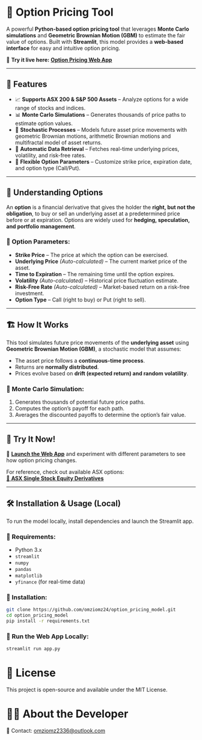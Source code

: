 # 🏦 Option Pricing Tool

A powerful **Python-based option pricing tool** that leverages **Monte Carlo simulations** and **Geometric Brownian Motion (GBM)** to estimate the fair value of options. Built with **Streamlit**, this model provides a **web-based interface** for easy and intuitive option pricing.

🚀 **Try it live here:** [**Option Pricing Web App**](https://omar-option-pricer.streamlit.app/)

---

## 📌 Features

- 📈 **Supports ASX 200 & S&P 500 Assets** – Analyze options for a wide range of stocks and indices.
- 📊 **Monte Carlo Simulations** – Generates thousands of price paths to estimate option values.
- 🏦 **Stochastic Processes** – Models future asset price movements with geometric Brownian motions, arithmetic Brownian motions and multifractal model of asset returns.
- 🔢 **Automatic Data Retrieval** – Fetches real-time underlying prices, volatility, and risk-free rates.
- 🎯 **Flexible Option Parameters** – Customize strike price, expiration date, and option type (Call/Put).

---

## 📘 Understanding Options

An **option** is a financial derivative that gives the holder the **right, but not the obligation**, to buy or sell an underlying asset at a predetermined price before or at expiration. Options are widely used for **hedging, speculation, and portfolio management**.

### 📝 Option Parameters:
- **Strike Price** – The price at which the option can be exercised.
- **Underlying Price** *(Auto-calculated)* – The current market price of the asset.
- **Time to Expiration** – The remaining time until the option expires.
- **Volatility** *(Auto-calculated)* – Historical price fluctuation estimate.
- **Risk-Free Rate** *(Auto-calculated)* – Market-based return on a risk-free investment.
- **Option Type** – Call (right to buy) or Put (right to sell).

---

## 🏗️ How It Works

This tool simulates future price movements of the **underlying asset** using **Geometric Brownian Motion (GBM)**, a stochastic model that assumes:
- The asset price follows a **continuous-time process**.
- Returns are **normally distributed**.
- Prices evolve based on **drift (expected return) and random volatility**.

### 🎲 Monte Carlo Simulation:
1. Generates thousands of potential future price paths.
2. Computes the option’s payoff for each path.
3. Averages the discounted payoffs to determine the option’s fair value.

---

## 📢 Try It Now!
🔗 **[Launch the Web App](https://omar-option-pricer.streamlit.app/)** and experiment with different parameters to see how option pricing changes.

For reference, check out available ASX options:  
[🔗 **ASX Single Stock Equity Derivatives**](https://www.asx.com.au/markets/trade-our-derivatives-market/derivatives-market-prices/single-stock-derivatives)

---

## 🛠️ Installation & Usage (Local)
To run the model locally, install dependencies and launch the Streamlit app.

### 📌 Requirements:
- Python 3.x
- `streamlit`
- `numpy`
- `pandas`
- `matplotlib`
- `yfinance` (for real-time data)

### 🔧 Installation:
```bash
git clone https://github.com/omziomz24/option_pricing_model.git
cd option_pricing_model
pip install -r requirements.txt
```

### 🚀 Run the Web App Locally:
```bash
streamlit run app.py
```

# 📜 License
This project is open-source and available under the MIT License.

# 👨‍💻 About the Developer
📧 Contact: omziomz2336@outlook.com